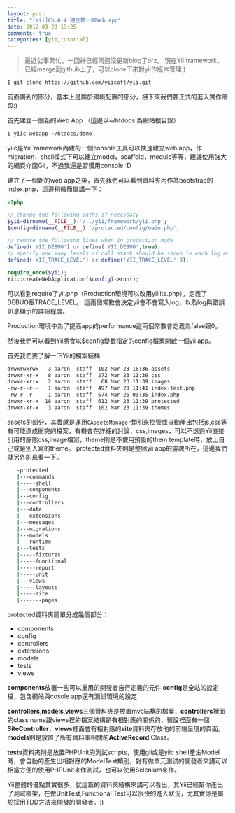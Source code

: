 ```yaml
---
layout: post
title: "[Yii]Ch.0-4 建立第一個Web app"
date: 2012-03-23 19:25
comments: true
categories: [yii,tutorial]
---
```


> 最近公事繁忙，一回神已經兩週沒更新blog了orz。
> 現在Yii framework，已經merge到github上了，可以clone下來對yii作版本管理:)

```bash
$ git clone https://github.com/yiisoft/yii.git
```


前面講到的部分，基本上是屬於環境配置的部分，接下來我們要正式的進入實作階段:)

首先建立一個新的Web App
（這邊以~/htdocs 為網站根目錄）

```bash
$ yiic webapp ~/htdocs/demo
```
<!-- more -->

yiic是YiiFramework內建的一個console工具可以快速建立web app，作migration，shell模式下可以建立model，scaffold，module等等，建議使用強大的網頁介面Gii，不過我還是習慣用console :D

建立了一個新的web app之後，首先我們可以看到資料夾內作為bootstrap的index.php，這邊稍微簡單講一下：

```php index.php
<?php

// change the following paths if necessary
$yii=dirname(__FILE__).'/../yii/framework/yii.php';
$config=dirname(__FILE__).'/protected/config/main.php';

// remove the following lines when in production mode
defined('YII_DEBUG') or define('YII_DEBUG',true);
// specify how many levels of call stack should be shown in each log message
defined('YII_TRACE_LEVEL') or define('YII_TRACE_LEVEL',3);

require_once($yii);
Yii::createWebApplication($config)->run();
```

可以看到require了yii.php（Production環境可以改用yiilite.php），定義了DEBUG跟TRACE_LEVEL。
這兩個常數會決定yii會不會寫入log，以及log與錯誤訊息顯示的詳細程度。

Production環境中為了提高app的performance這兩個常數會定義為false跟0。

然後我們可以看到Yii將會以$config變數指定的config檔案開啟一個yii app。

首先我們要了解一下Yii的檔案結構:

```bash demo/
drwxrwxrwx   3 aaron  staff  102 Mar 23 16:36 assets
drwxr-xr-x   8 aaron  staff  272 Mar 23 11:39 css
drwxr-xr-x   2 aaron  staff   68 Mar 23 11:39 images
-rw-r--r--   1 aaron  staff  497 Mar 23 11:41 index-test.php
-rw-r--r--   1 aaron  staff  574 Mar 25 03:35 index.php
drwxr-xr-x  18 aaron  staff  612 Mar 23 11:39 protected
drwxr-xr-x   3 aaron  staff  102 Mar 23 11:39 themes
```

assets的部分，其實就是運用`CAssetsManager`類別來控管或自動產出包括js,css等有可能造成衝突的檔案，有機會在詳細的討論，css,images，可以不透過Yii直接引用的靜態css,image檔案，theme則是不使用預設的them template時，放上自己或是別人寫的theme。 protected資料夾則是整個yii app的靈魂所在，這邊我們就另外的來看一下。

```bash demo/protected/
   -protected
   |---commands
   |-----shell
   |---components
   |---config
   |---controllers
   |---data
   |---extensions
   |---messages
   |---migrations
   |---models
   |---runtime
   |---tests
   |-----fixtures
   |-----functional
   |-----report
   |-----unit
   |---views
   |-----layouts
   |-----site
   |-------pages
```

protected資料夾簡單分成幾個部分：

* components
* config
* controllers
* extensions
* models
* tests
* views

**components**放置一些可以重用的開發者自行定義的元件
**config**是全站的設定檔，包含網站與cosole app還有測試環境的設定

**controllers**,**models**,**views**三個資料夾是放置mvc結構的檔案，**controllers**裡面的class name跟views裡的檔案結構是有相對應的關係的，預設裡面有一個**SiteController**，**views**裡面會有相對應的**site**資料夾存放他的前端呈現的頁面。**models**則是放置了所有資料庫相關的**ActiveRecord** Class。

**tests**資料夾則是放置PHPUnit的測試scripts，使用gii或是yiic shell產生Model時，會自動的產生出相對應的ModelTest類別，對有做單元測試的開發者來講可以相當方便的使用PHPUnit來作測試，也可以使用Selenium來作。

Yii整體的優點其實很多，就這篇的資料夾結構來講可以看出，其Yii已經幫你產出了測試框架，在做UnitTest,Functional Test可以很快的進入狀況，尤其實你是屬於採用TDD方法來開發的開發者。:)
